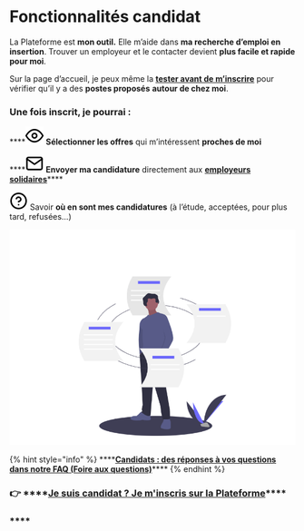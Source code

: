 # Fonctionnalités candidat

La Plateforme est **mon outil.** Elle m’aide dans **ma recherche d’emploi en insertion**. Trouver un employeur et le contacter devient **plus facile et rapide pour moi**. 

Sur la page d’accueil, je peux même la [**tester avant de m’inscrire**](https://inclusion.beta.gouv.fr/) pour vérifier qu’il y a des **postes proposés** **autour de chez moi**.

### Une fois inscrit, je pourrai : 

\*\*\*\*![](../.gitbook/assets/eye.svg) **Sélectionner les offres** qui m’intéressent **proches de moi**

\*\*\*\*![](../.gitbook/assets/mail.svg) **Envoyer ma candidature** directement aux [**employeurs solidaires**](../pourquoi-une-plateforme-de-linclusion/qui-sont-les-employeurs-solidaires.md)\*\*\*\*

![](../.gitbook/assets/help-circle-2-.svg) Savoir **où en sont mes candidatures** \(à l’étude, acceptées, pour plus tard, refusées…\)

![](../.gitbook/assets/capture-de-cran-2020-06-24-a-16.31.13.png)



{% hint style="info" %}
\*\*\*\*[**Candidats : des réponses à vos questions dans notre FAQ \(Foire aux questions\)**](../foire-aux-questions-candidats/faq-candidat.md)\*\*\*\*
{% endhint %}

### 👉 ****[**Je suis candidat ? Je m'inscris sur la Plateforme**](https://inclusion.beta.gouv.fr/)\*\*\*\*

### \*\*\*\*

